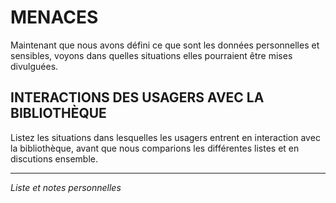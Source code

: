 # MENACES

Maintenant que nous avons défini ce que sont les données personnelles et sensibles, voyons dans quelles situations elles pourraient être mises divulguées.

## INTERACTIONS DES USAGERS AVEC LA BIBLIOTHÈQUE

Listez les situations dans lesquelles les usagers entrent en interaction avec la bibliothèque, avant que nous comparions les différentes listes et en discutions ensemble.

___
*Liste et notes personnelles*
